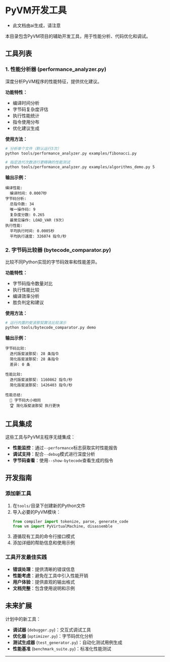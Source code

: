 # PyVM开发工具
* 此文档由ai生成，请注意

本目录包含PyVM项目的辅助开发工具，用于性能分析、代码优化和调试。

## 工具列表

### 1. 性能分析器 (performance_analyzer.py)

深度分析PyVM程序的性能特征，提供优化建议。

**功能特性：**
- 编译时间分析
- 字节码复杂度评估
- 执行性能统计
- 指令使用分布
- 优化建议生成

**使用方法：**
```bash
# 分析单个文件（默认运行3次）
python tools/performance_analyzer.py examples/fibonacci.py

# 指定迭代次数进行更精确的性能测试
python tools/performance_analyzer.py examples/algorithms_demo.py 5
```

**输出示例：**
```
编译性能:
  编译时间: 0.0007秒
字节码分析:
  总指令数: 34
  唯一操作码: 9
  复杂度分数: 0.265
  最常见操作: LOAD_VAR (9次)
执行性能:
  平均执行时间: 0.0005秒
  平均执行速度: 326074 指令/秒
```

### 2. 字节码比较器 (bytecode_comparator.py)

比较不同Python实现的字节码效率和性能差异。

**功能特性：**
- 字节码指令数量对比
- 执行性能比较
- 编译效率分析
- 胜负判定和建议

**使用方法：**
```bash
# 运行内置的斐波那契算法比较演示
python tools/bytecode_comparator.py demo
```

**输出示例：**
```
字节码比较:
  迭代版斐波那契: 28 条指令
  简化版斐波那契: 28 条指令
  差异: 0 条

性能比较:
  迭代版斐波那契: 1160862 指令/秒
  简化版斐波那契: 1426403 指令/秒

性能总结:
  🤝 字节码大小相同
  🏆 简化版斐波那契 执行更快
```

## 工具集成

这些工具与PyVM主程序无缝集成：

- **性能监控**：通过`--performance`标志获取实时性能报告
- **调试支持**：配合`--debug`模式进行深度分析
- **字节码查看**：使用`--show-bytecode`查看生成的指令

## 开发指南

### 添加新工具

1. 在`tools/`目录下创建新的Python文件
2. 导入必要的PyVM模块：
   ```python
   from compiler import tokenize, parse, generate_code
   from vm import PyVirtualMachine, disassemble
   ```
3. 遵循现有工具的命令行接口模式
4. 添加详细的帮助信息和使用示例

### 工具开发最佳实践

- **错误处理**：提供清晰的错误信息
- **性能考虑**：避免在工具中引入性能开销
- **用户体验**：提供直观的输出格式
- **文档完整**：包含使用说明和示例

## 未来扩展

计划中的新工具：

- **调试器** (`debugger.py`)：交互式调试工具
- **优化器** (`optimizer.py`)：字节码优化分析
- **测试生成器** (`test_generator.py`)：自动化测试用例生成
- **性能基准** (`benchmark_suite.py`)：标准化性能测试

---
